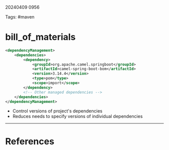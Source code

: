 20240409 0956

Tags: #maven

# bill_of_materials
```xml
<dependencyManagement>
    <dependencies>
        <dependency>
            <groupId>org.apache.camel.springboot</groupId>
            <artifactId>camel-spring-boot-bom</artifactId>
            <version>3.14.4</version>
            <type>pom</type>
            <scope>import</scope>
        </dependency>
        <!-- Other managed dependencies -->
    </dependencies>
</dependencyManagement>

```

- Control versions of project's dependencies
- Reduces needs to specify versions of individual dependencies

--- 
# References
